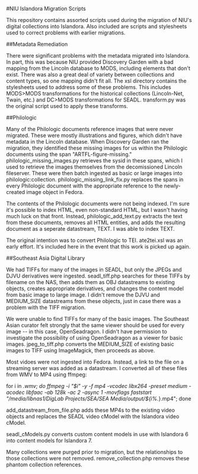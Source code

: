 #NIU Islandora Migration Scripts

This repository contains assorted scripts used during the migration of NIU's digital collections into Islandora. Also included are scripts and stylesheets used to correct problems with earlier migrations.

##Metadata Remediation

There were significant problems with the metadata migrated into Islandora. In part, this was because NIU provided Discovery Garden with a bad mapping from the Lincoln database to MODS, including elements that don't exist. There was also a great deal of variety between collections and content types, so one mapping didn't fit all. The xsl directory contains the stylesheets used to address some of these problems. This includes MODS>MODS transformations for the historical collections (Lincoln-Net, Twain, etc.) and DC>MODS transformations for SEADL. transform.py was the original script used to apply these transforms.

##Philologic

Many of the Philologic documents reference images that were never migrated. These were mostly illustrations and figures, which didn't have metadata in the Lincoln database. When Discovery Garden ran the migration, they identified these missing images for us within the Philologic documents using the span "ARTFL-figure-missing." philologic_missing_images.py retrieves the sysid in these spans, which I used to retrieve the images themselves from the decomissioned Lincoln fileserver. These were then batch ingested as basic or large images into philologic:collection. philologic_missing_link_fix.py replaces the spans in every Philologic document with the appropriate reference to the newly-created image object in Fedora.

The contents of the Philologic documents were not being indexed. I'm sure it's possible to index HTML, even non-standard HTML, but I wasn't having much luck on that front. Instead, philologic_add_text.py extracts the text from these documents, removes all HTML entities, and adds the resulting document as a seperate datastream, TEXT. I was able to index TEXT.

The original intention was to convert Philologic to TEI. ate2tei.xsl was an early effort. It's included here in the event that this work is picked up again.

##Southeast Asia Digital Library

We had TIFFs for many of the images in SEADL, but only the JPEGs and DJVU derivatives were ingested. seadl_tiff.php searches for these TIFFs by filename on the NAS, then adds them as OBJ datastreams to existing objects, creates appropriate derivatives, and changes the content model from basic image to large image. I didn't remove the DJVU and MEDIUM_SIZE datastreams from these objects, just in case there was a problem with the TIFF migration.

We were unable to find TIFFs for many of the basic images. The Southeast Asian curator felt strongly that the same viewer should be used for every image -- in this case, OpenSeadragon. I didn't have permission to investigate the possibility of using OpenSeadragon as a viewer for basic images. jpeg_to_tiff.php converts the MEDIUM_SIZE of existing basic images to TIFF using ImageMagick, then proceeds as above.

Most vidoes were not ingested into Fedora. Instead, a link to the file on a streaming server was added as a datastream. I converted all of these files from WMV to MP4 using ffmpeg:

for i in *.wmv; do ffmpeg -i "$i" -y -f mp4 -vcodec libx264 -preset medium -acodec libfaac -ab 128k -ac 2 -async 1 -movflags faststart "/media/libnas1/DigLab Projects/SEA/SEA Media/output/${i%.*}.mp4"; done

add_datastream_from_file.php adds these MP4s to the existing video objects and replaces the SEADL video cModel with the Islandora video cModel.

seadl_cModels.py converts custom content models in use with Islandora 6 into content models for Islandora 7.

Many collections were purged prior to migration, but the relationships to those collections were not removed. remove_collection.php removes these phantom collection references.

